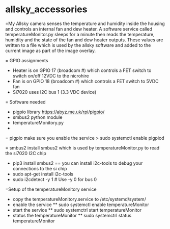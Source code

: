 # allsky_accessories
=My Allsky camera senses the temperature and humidity inside the housing and controls an internal fan and dew heater.
A software service called temperatureMonitor.py sleeps for a minute then reads the temperature, humidity and the state of the fan and dew heater outputs. These values are written to a file which is used by the allsky software and added to the current image as part of the image overlay.

= GPIO assignments 
* Heater is on GPIO 17 (broadcom #) which controls a FET switch to switch on/off 12VDC to the nicrohire
* Fan is on GPIO 18 (broadcom #) which controls a FET switch to 5VDC fan 
* Si7020 uses I2C bus 1 (3.3 VDC device)

= Software needed
* pigpio library https://abyz.me.uk/rpi/pigpio/
* smbus2 python module
* temperatureMonitory.py 
* 

= pigpio
make sure you enable the service > sudo systemctl enable pigpiod 

= smbus2 
install smbus2 which is used by temperatureMonitor.py to read the si7020 I2C chip
* pip3 install smbus2
== you can install i2c-tools to debug your connections to the si chip
* sudo apt-get install i2c-tools
* sudo i2cdetect -y 1   # Use -y 0 for bus 0

=Setup of the temperatureMonitory service
* copy the temperatureMonitory.service to /etc/systemd/system/
* enable the service
** sudo systemctl enable temperatureMonitor
* start the service
** sudo systemctrl start temperatureMonitor
* status the temperatureMonitor
** sudo systemctrl status temperatureMonitor







